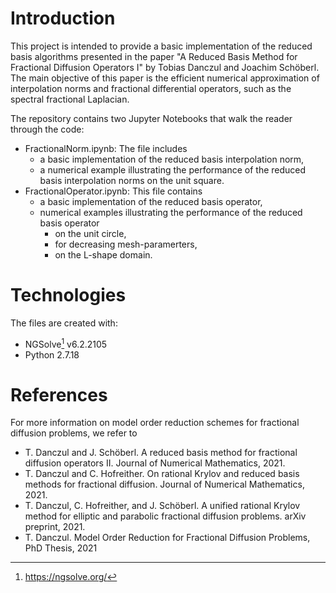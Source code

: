 # Introduction

This project is intended to provide a basic implementation of the reduced basis algorithms presented in the paper "A Reduced Basis Method for Fractional Diffusion Operators I" by Tobias Danczul and Joachim Schöberl. The main objective of this paper is the efficient numerical approximation of interpolation norms and fractional differential operators, such as the spectral fractional Laplacian.  

The repository contains two Jupyter Notebooks that walk the reader through the code:

- FractionalNorm.ipynb: The file includes
  - a basic implementation of the reduced basis interpolation norm,
  - a numerical example illustrating the performance of the reduced basis interpolation norms on the unit square.  
- FractionalOperator.ipynb: This file contains
  - a basic implementation of the reduced basis operator,
  - numerical examples illustrating the performance of the reduced basis operator
    - on the unit circle,
    - for decreasing mesh-paramerters,
    - on the L-shape domain.

# Technologies

The files are created with:
- NGSolve[^1] v6.2.2105
- Python 2.7.18

[^1]: https://ngsolve.org/ 
 

# References
For more information on model order reduction schemes for fractional diffusion problems, we refer to

- T. Danczul and J. Schöberl. A reduced basis method for fractional diffusion operators II. Journal of Numerical Mathematics, 2021.
- T. Danczul and C. Hofreither. On rational Krylov and reduced basis methods for fractional diffusion. Journal of Numerical Mathematics, 2021.
- T. Danczul, C. Hofreither, and J. Schöberl. A unified rational Krylov method for elliptic and parabolic fractional diffusion problems. arXiv preprint, 2021.
- T. Danczul. Model Order Reduction for Fractional Diffusion Problems, PhD Thesis, 2021
